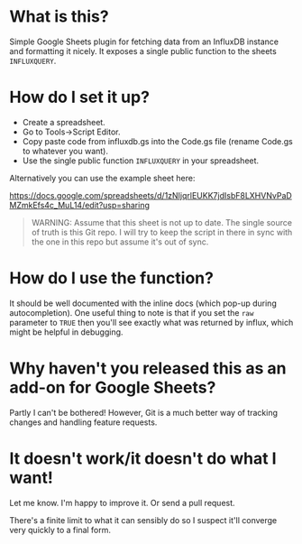 # What is this?

Simple Google Sheets plugin for fetching data from an InfluxDB instance and formatting it nicely.
It exposes a single public function to the sheets `INFLUXQUERY`.

# How do I set it up?

* Create a spreadsheet.
* Go to Tools->Script Editor.
* Copy paste code from influxdb.gs into the Code.gs file (rename Code.gs to whatever you want).
* Use the single public function `INFLUXQUERY` in your spreadsheet.

Alternatively you can use the example sheet here:

https://docs.google.com/spreadsheets/d/1zNIjqrlEUKK7jdIsbF8LXHVNvPaDMZmkEfs4c_MuL14/edit?usp=sharing

> WARNING: Assume that this sheet is not up to date. The single source of truth is this Git repo. I
> will try to keep the script in there in sync with the one in this repo but assume it's out of sync.

# How do I use the function?

It should be well documented with the inline docs (which pop-up during autocompletion). One useful
thing to note is that if you set the `raw` parameter to `TRUE` then you'll see exactly what was
returned by influx, which might be helpful in debugging.

# Why haven't you released this as an add-on for Google Sheets?

Partly I can't be bothered! However, Git is a much better way of tracking changes and handling
feature requests.

# It doesn't work/it doesn't do what I want!

Let me know. I'm happy to improve it. Or send a pull request.

There's a finite limit to what it can sensibly do so I suspect it'll converge very quickly to a
final form.
